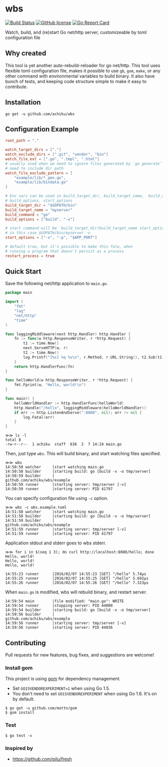 # wbs

[![Build Status](https://travis-ci.org/achiku/wbs.svg?branch=master)](https://travis-ci.org/achiku/wbs)
[![GitHub license](https://img.shields.io/badge/license-MIT-blue.svg)](https://raw.githubusercontent.com/achiku/wbs/master/LICENSE)
[![Go Report Card](https://goreportcard.com/badge/github.com/achiku/wbs)](https://goreportcard.com/report/github.com/achiku/wbs)

Watch, build, and (re)start Go net/http server, customizeable by toml configuration file


## Why created

This tool is yet another auto-rebuild-reloader for go net/http. This tool uses flexible toml configuration file, makes it possible to use `gb`, `gom`, `make`, or any other command with environmental variables to build binary. It also have bunch of tests, and keeping code structure simple to make it easy to contribute.


## Installation

```
go get -u github.com/achiku/wbs
```


## Configuration Example

```toml
root_path = "."

watch_target_dirs = ["."]
watch_exclude_dirs = [".git", "vendor", "bin"]
watch_file_ext = [".go", ".tmpl", ".html"]
# usually used when we need to ignore files generated by `go generate`
# need to include dir path
watch_file_exclude_pattern = [
    "example/lib/*_gen.go",
    "example/lib/bindata.go"
]

# Env vars can be used in build_target_dir, build_target_name,  build_command,
# build_options, start_options
build_target_dir = "$GOPATH/bin"
build_target_name = "myserver"
build_command = "go"
build_options = ["build", "-v"]

# start command will be `build_target_dir/build_target_name start_options`
# in this case $GOPATH/bin/myserver -v
start_options = ["-v", "-p", "$APP_PORT"]

# default true, but it's possible to make this fale, when
# running a program that doesn't persist as a process
restart_process = true
```


## Quick Start

Save the following net/http application to `main.go`.

```go
package main

import (
	"fmt"
	"log"
	"net/http"
	"time"
)

func loggingMiddleware(next http.Handler) http.Handler {
	fn := func(w http.ResponseWriter, r *http.Request) {
		t1 := time.Now()
		next.ServeHTTP(w, r)
		t2 := time.Now()
		log.Printf("[%s] %q %v\n", r.Method, r.URL.String(), t2.Sub(t1))
	}
	return http.HandlerFunc(fn)
}

func helloWorld(w http.ResponseWriter, r *http.Request) {
	fmt.Fprint(w, "Hello, world!\n")
}

func main() {
	helloWorldHandler := http.HandlerFunc(helloWorld)
	http.Handle("/hello", loggingMiddleware(helloWorldHandler))
	if err := http.ListenAndServe(":8080", nil); err != nil {
		log.Fatal(err)
	}
}
```

```
≫≫ ls -l
total 8
-rw-r--r--  1 achiku  staff  636  2  7 14:24 main.go
```

Then, just type `wbs`. This will build binary, and start watching files specified.

```
≫≫ wbs
14:50:58 watcher     |start watching main.go
14:50:58 builder     |starting build: go [build -v -o tmp/server]
14:50:59 builder     |
github.com/achiku/wbs/example
14:50:59 runner      |starting server: tmp/server [-v]
14:50:59 runner      |starting server: PID 41797
```

You can specify configuration file using `-c` option.

```
≫≫ wbs -c wbs.example.toml
14:51:58 watcher     |start watching main.go
14:51:58 builder     |starting build: go [build -v -o tmp/server]
14:51:59 builder     |
github.com/achiku/wbs/example
14:51:59 runner      |starting server: tmp/server [-v]
14:51:59 runner      |starting server: PID 41797
```

Application stdout and stderr goes to wbs stderr.

```
≫≫ for i in $(seq 1 3); do curl http://localhost:8080/hello; done
Hello, world!
Hello, world!
Hello, world!
```

```
14:55:23 runner      |2016/02/07 14:55:23 [GET] "/hello" 5.74µs
14:55:25 runner      |2016/02/07 14:55:25 [GET] "/hello" 5.692µs
14:55:26 runner      |2016/02/07 14:55:26 [GET] "/hello" 7.323µs
```

When `main.go` is modified, wbs will rebuild binary, and restart server.

```
14:59:54 main        |file modified: "main.go": WRITE
14:59:54 runner      |stopping server: PID 44000
14:59:54 builder     |starting build: go [build -v -o tmp/server]
14:59:56 builder     |
github.com/achiku/wbs/example
14:59:56 runner      |starting server: tmp/server [-v]
14:59:56 runner      |starting server: PID 44036
```

## Contributing

Pull requests for new features, bug fixes, and suggestions are welcome!

### Install gom

This project is using [gom](https://github.com/mattn/gom) for dependency management.

- Set `GO15VENDOREXPERIMENT=1` when using Go 1.5.
- You don't need to set `GO15VENDOREXPERIMENT` when using Go 1.6. It's on by default.

```
$ go get -u github.com/mattn/gom
$ gom install
```

### Test

```
$ go test -v
```

### Inspired by

- https://github.com/pilu/fresh
